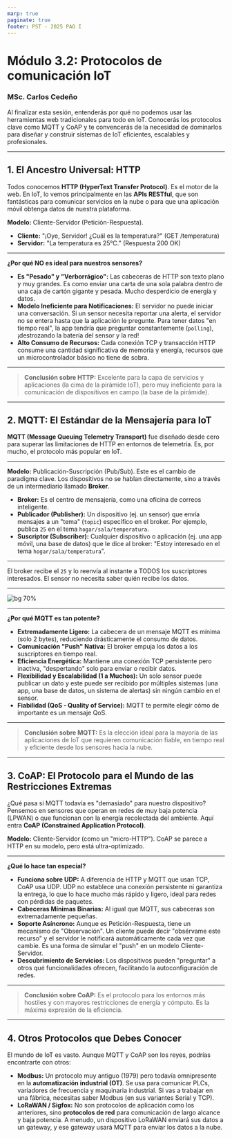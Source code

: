```yaml
---
marp: true
paginate: true
footer: PST - 2025 PAO I
---
```


# Módulo 3.2: Protocolos de comunicación IoT
### MSc. Carlos Cedeño



 Al finalizar esta sesión, entenderás por qué no podemos usar las herramientas web tradicionales para todo en IoT. Conocerás los protocolos clave como MQTT y CoAP y te convencerás de la necesidad de dominarlos para diseñar y construir sistemas de IoT eficientes, escalables y profesionales.

---

## 1\. El Ancestro Universal: HTTP

Todos conocemos **HTTP (HyperText Transfer Protocol)**. Es el motor de la web. En IoT, lo vemos principalmente en las **APIs RESTful**, que son fantásticas para comunicar servicios en la nube o para que una aplicación móvil obtenga datos de nuestra plataforma.

**Modelo:** Cliente-Servidor (Petición-Respuesta).

  * **Cliente:** "¡Oye, Servidor\! ¿Cuál es la temperatura?" (GET /temperatura)
  * **Servidor:** "La temperatura es 25°C." (Respuesta 200 OK)

---

**¿Por qué NO es ideal para nuestros sensores?**

  * **Es "Pesado" y "Verborrágico":** Las cabeceras de HTTP son texto plano y muy grandes. Es como enviar una carta de una sola palabra dentro de una caja de cartón gigante y pesada. Mucho desperdicio de energía y datos.
  * **Modelo Ineficiente para Notificaciones:** El servidor no puede iniciar una conversación. Si un sensor necesita reportar una alerta, el servidor no se entera hasta que la aplicación le pregunte. Para tener datos "en tiempo real", la app tendría que preguntar constantemente (`polling`), ¡destrozando la batería del sensor y la red\!
  * **Alto Consumo de Recursos:** Cada conexión TCP y transacción HTTP consume una cantidad significativa de memoria y energía, recursos que un microcontrolador básico no tiene de sobra.

---

> **Conclusión sobre HTTP:** Excelente para la capa de servicios y aplicaciones (la cima de la pirámide IoT), pero muy ineficiente para la comunicación de dispositivos en campo (la base de la pirámide).

-----

## 2\. MQTT: El Estándar de la Mensajería para IoT

**MQTT (Message Queuing Telemetry Transport)** fue diseñado desde cero para superar las limitaciones de HTTP en entornos de telemetría. Es, por mucho, el protocolo más popular en IoT.


---

**Modelo:** Publicación-Suscripción (Pub/Sub).
Este es el cambio de paradigma clave. Los dispositivos no se hablan directamente, sino a través de un intermediario llamado **Broker**.

  * **Broker:** Es el centro de mensajería, como una oficina de correos inteligente.
  * **Publicador (Publisher):** Un dispositivo (ej. un sensor) que envía mensajes a un "tema" (`topic`) específico en el broker. Por ejemplo, publica `25` en el tema `hogar/sala/temperatura`.
  * **Suscriptor (Subscriber):** Cualquier dispositivo o aplicación (ej. una app móvil, una base de datos) que le dice al broker: "Estoy interesado en el tema `hogar/sala/temperatura`".

---

El broker recibe el `25` y lo reenvía al instante a TODOS los suscriptores interesados. El sensor no necesita saber quién recibe los datos.

---

![bg 70%](https://miro.medium.com/v2/resize:fit:1200/1*vDE8StT8wJQL46yL4LWMww.png)

---

**¿Por qué MQTT es tan potente?**

  * **Extremadamente Ligero:** La cabecera de un mensaje MQTT es mínima (solo 2 bytes), reduciendo drásticamente el consumo de datos.
  * **Comunicación "Push" Nativa:** El broker empuja los datos a los suscriptores en tiempo real.
  * **Eficiencia Energética:** Mantiene una conexión TCP persistente pero inactiva, "despertando" solo para enviar o recibir datos.
  * **Flexibilidad y Escalabilidad (1 a Muchos):** Un solo sensor puede publicar un dato y este puede ser recibido por múltiples sistemas (una app, una base de datos, un sistema de alertas) sin ningún cambio en el sensor.
  * **Fiabilidad (QoS - Quality of Service):** MQTT te permite elegir cómo de importante es un mensaje QoS.

---

> **Conclusión sobre MQTT:** Es la elección ideal para la mayoría de las aplicaciones de IoT que requieren comunicación fiable, en tiempo real y eficiente desde los sensores hacia la nube.

-----

## 3\. CoAP: El Protocolo para el Mundo de las Restricciones Extremas

¿Qué pasa si MQTT todavía es "demasiado" para nuestro dispositivo? Pensemos en sensores que operan en redes de muy baja potencia (LPWAN) o que funcionan con la energía recolectada del ambiente. Aquí entra **CoAP (Constrained Application Protocol)**.

**Modelo:** Cliente-Servidor (como un "micro-HTTP").
CoAP se parece a HTTP en su modelo, pero está ultra-optimizado.


---


**¿Qué lo hace tan especial?**

  * **Funciona sobre UDP:** A diferencia de HTTP y MQTT que usan TCP, CoAP usa UDP. UDP no establece una conexión persistente ni garantiza la entrega, lo que lo hace mucho más rápido y ligero, ideal para redes con pérdidas de paquetes.
  * **Cabeceras Mínimas Binarias:** Al igual que MQTT, sus cabeceras son extremadamente pequeñas.
  * **Soporte Asíncrono:** Aunque es Petición-Respuesta, tiene un mecanismo de "Observación". Un cliente puede decir "obsérvame este recurso" y el servidor le notificará automáticamente cada vez que cambie. Es una forma de simular el "push" en un modelo Cliente-Servidor.
  * **Descubrimiento de Servicios:** Los dispositivos pueden "preguntar" a otros qué funcionalidades ofrecen, facilitando la autoconfiguración de redes.

---

> **Conclusión sobre CoAP:** Es el protocolo para los entornos más hostiles y con mayores restricciones de energía y cómputo. Es la máxima expresión de la eficiencia.

-----

## 4\. Otros Protocolos que Debes Conocer

El mundo de IoT es vasto. Aunque MQTT y CoAP son los reyes, podrías encontrarte con otros:

  * **Modbus:** Un protocolo muy antiguo (1979) pero todavía omnipresente en la **automatización industrial (OT)**. Se usa para comunicar PLCs, variadores de frecuencia y maquinaria industrial. Si vas a trabajar en una fábrica, necesitas saber Modbus (en sus variantes Serial y TCP).
  * **LoRaWAN / Sigfox:** No son protocolos de aplicación como los anteriores, sino **protocolos de red** para comunicación de largo alcance y baja potencia. A menudo, un dispositivo LoRaWAN enviará sus datos a un gateway, y ese gateway usará MQTT para enviar los datos a la nube.
 